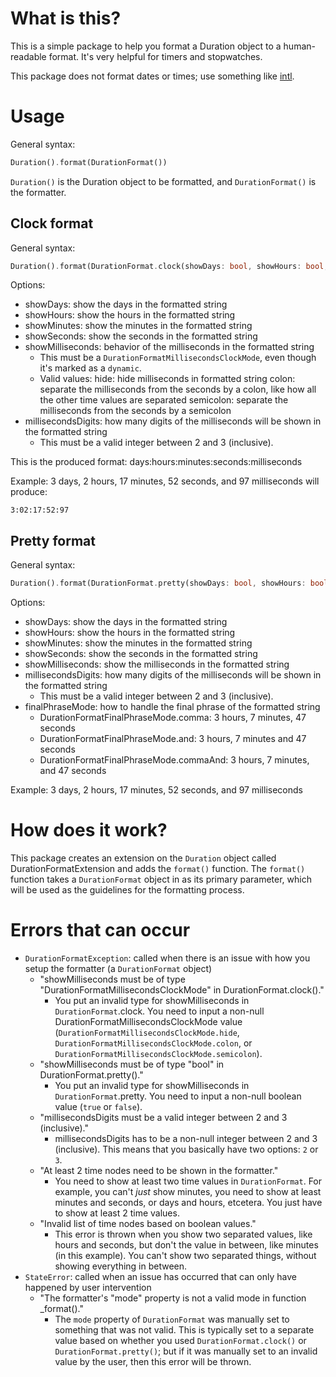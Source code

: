 # What is this?

This is a simple package to help you format a Duration object to a human-readable format. It's very helpful for timers and stopwatches.

This package does not format dates or times; use something like [intl](https://pub.dev/packages/intl).

# Usage

General syntax:

```dart
Duration().format(DurationFormat())
```

`Duration()` is the Duration object to be formatted, and `DurationFormat()` is the formatter.

## Clock format

General syntax:

```dart
Duration().format(DurationFormat.clock(showDays: bool, showHours: bool, showMinutes: bool, showSeconds: bool, showMilliseconds: DurationFormatMillisecondsClockMode, millisecondsDigits: int))
```

Options:
- showDays: show the days in the formatted string
- showHours: show the hours in the formatted string
- showMinutes: show the minutes in the formatted string
- showSeconds: show the seconds in the formatted string
- showMilliseconds: behavior of the milliseconds in the formatted string
    - This must be a `DurationFormatMillisecondsClockMode`, even though it's marked as a `dynamic`.
    - Valid values:
        hide: hide milliseconds in formatted string
        colon: separate the milliseconds from the seconds by a colon, like how all the other time values are separated
        semicolon: separate the milliseconds from the seconds by a semicolon
- millisecondsDigits: how many digits of the milliseconds will be shown in the formatted string
    - This must be a valid integer between 2 and 3 (inclusive).

This is the produced format: days:hours:minutes:seconds:milliseconds

Example: 3 days, 2 hours, 17 minutes, 52 seconds, and 97 milliseconds will produce:

`3:02:17:52:97`

## Pretty format

General syntax:

```dart
Duration().format(DurationFormat.pretty(showDays: bool, showHours: bool, showMinutes: bool, showSeconds: bool, showMilliseconds: bool, millisecondsDigits: int, finalPhraseMode: DurationFormatFinalPhraseMode))
```

Options:
- showDays: show the days in the formatted string
- showHours: show the hours in the formatted string
- showMinutes: show the minutes in the formatted string
- showSeconds: show the seconds in the formatted string
- showMilliseconds: show the milliseconds in the formatted string
- millisecondsDigits: how many digits of the milliseconds will be shown in the formatted string
    - This must be a valid integer between 2 and 3 (inclusive).
- finalPhraseMode: how to handle the final phrase of the formatted string
    - DurationFormatFinalPhraseMode.comma: 3 hours, 7 minutes, 47 seconds
    - DurationFormatFinalPhraseMode.and: 3 hours, 7 minutes and 47 seconds
    - DurationFormatFinalPhraseMode.commaAnd: 3 hours, 7 minutes, and 47 seconds

Example: 3 days, 2 hours, 17 minutes, 52 seconds, and 97 milliseconds

# How does it work?

This package creates an extension on the `Duration` object called DurationFormatExtension and adds the `format()` function. The `format()` function takes a `DurationFormat` object in as its primary parameter, which will be used as the guidelines for the formatting process.

# Errors that can occur

- `DurationFormatException`: called when there is an issue with how you setup the formatter (a `DurationFormat` object)
    - "showMilliseconds must be of type "DurationFormatMillisecondsClockMode" in DurationFormat.clock()."
        - You put an invalid type for showMilliseconds in `DurationFormat`.clock. You need to input a non-null DurationFormatMillisecondsClockMode value (`DurationFormatMillisecondsClockMode.hide`, `DurationFormatMillisecondsClockMode.colon`, or `DurationFormatMillisecondsClockMode.semicolon`).
    - "showMilliseconds must be of type "bool" in DurationFormat.pretty()."
        - You put an invalid type for showMilliseconds in `DurationFormat`.pretty. You need to input a non-null boolean value (`true` or `false`).
    - "millisecondsDigits must be a valid integer between 2 and 3 (inclusive)."
        - millisecondsDigits has to be a non-null integer between 2 and 3 (inclusive). This means that you basically have two options: `2` or `3`.
    - "At least 2 time nodes need to be shown in the formatter."
        - You need to show at least two time values in `DurationFormat`. For example, you can't *just* show minutes, you need to show at least minutes and seconds, or days and hours, etcetera. You just have to show at least 2 time values.
    - "Invalid list of time nodes based on boolean values."
        - This error is thrown when you show two separated values, like hours and seconds, but don't the value in between, like minutes (in this example). You can't show two separated things, without showing everything in between.
- `StateError`: called when an issue has occurred that can only have happened by user intervention
    - "The formatter's "mode" property is not a valid mode in function _format()."
        - The `mode` property of `DurationFormat` was manually set to something that was not valid. This is typically set to a separate value based on whether you used `DurationFormat.clock()` or `DurationFormat.pretty()`; but if it was manually set to an invalid value by the user, then this error will be thrown.